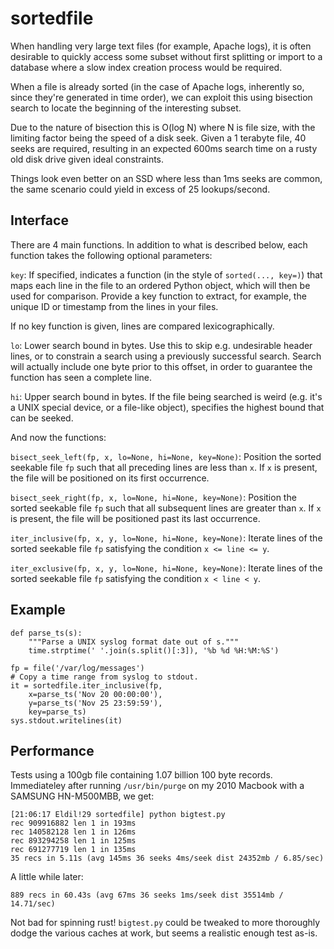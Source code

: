 sortedfile
==========

When handling very large text files (for example, Apache logs), it is often
desirable to quickly access some subset without first splitting or import to a
database where a slow index creation process would be required.

When a file is already sorted (in the case of Apache logs, inherently so, since
they're generated in time order), we can exploit this using bisection search to
locate the beginning of the interesting subset.

Due to the nature of bisection this is O(log N) where N is file size, with the
limiting factor being the speed of a disk seek. Given a 1 terabyte file, 40
seeks are required, resulting in an expected 600ms search time on a rusty old
disk drive given ideal constraints.

Things look even better on an SSD where less than 1ms seeks are common, the
same scenario could yield in excess of 25 lookups/second.


Interface
---------

There are 4 main functions. In addition to what is described below, each
function takes the following optional parameters:

``key``:
  If specified, indicates a function (in the style of ``sorted(..., key=)``)
  that maps each line in the file to an ordered Python object, which will then
  be used for comparison. Provide a key function to extract, for example, the
  unique ID or timestamp from the lines in your files.

  If no key function is given, lines are compared lexicographically.

``lo``:
  Lower search bound in bytes. Use this to skip e.g. undesirable header lines,
  or to constrain a search using a previously successful search. Search will
  actually include one byte prior to this offset, in order to guarantee the
  function has seen a complete line.

``hi``:
  Upper search bound in bytes. If the file being searched is weird (e.g. it's a
  UNIX special device, or a file-like object), specifies the highest bound that
  can be seeked.

And now the functions:

``bisect_seek_left(fp, x, lo=None, hi=None, key=None)``:
  Position the sorted seekable file ``fp`` such that all preceding lines are
  less than ``x``. If ``x`` is present, the file will be positioned on its
  first occurrence.

``bisect_seek_right(fp, x, lo=None, hi=None, key=None)``:
  Position the sorted seekable file `fp` such that all subsequent lines are
  greater than ``x``. If ``x`` is present, the file will be positioned past its
  last occurrence.

``iter_inclusive(fp, x, y, lo=None, hi=None, key=None)``:
  Iterate lines of the sorted seekable file ``fp`` satisfying the condition
  ``x <= line <= y``.

``iter_exclusive(fp, x, y, lo=None, hi=None, key=None)``:
  Iterate lines of the sorted seekable file `fp` satisfying the condition
  ``x < line < y``.


Example
-------

    def parse_ts(s):
        """Parse a UNIX syslog format date out of s."""
        time.strptime(' '.join(s.split()[:3]), '%b %d %H:%M:%S')

    fp = file('/var/log/messages')
    # Copy a time range from syslog to stdout.
    it = sortedfile.iter_inclusive(fp,
        x=parse_ts('Nov 20 00:00:00'),
        y=parse_ts('Nov 25 23:59:59'),
        key=parse_ts)
    sys.stdout.writelines(it)


Performance
-----------

Tests using a 100gb file containing 1.07 billion 100 byte records. Immediateley
after running ``/usr/bin/purge`` on my 2010 Macbook with a SAMSUNG HN-M500MBB,
we get:

    [21:06:17 Eldil!29 sortedfile] python bigtest.py 
    rec 909916882 len 1 in 193ms
    rec 140582128 len 1 in 126ms
    rec 893294258 len 1 in 125ms
    rec 691277719 len 1 in 135ms
    35 recs in 5.11s (avg 145ms 36 seeks 4ms/seek dist 24352mb / 6.85/sec)

A little while later:

    889 recs in 60.43s (avg 67ms 36 seeks 1ms/seek dist 35514mb / 14.71/sec)

Not bad for spinning rust! ``bigtest.py`` could be tweaked to more thoroughly
dodge the various caches at work, but seems a realistic enough test as-is.
